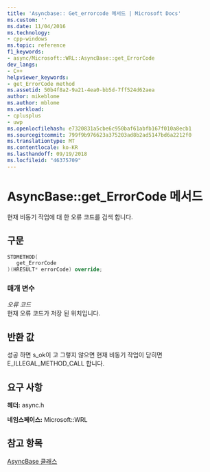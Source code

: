 ```yaml
---
title: 'Asyncbase:: Get_errorcode 메서드 | Microsoft Docs'
ms.custom: ''
ms.date: 11/04/2016
ms.technology:
- cpp-windows
ms.topic: reference
f1_keywords:
- async/Microsoft::WRL::AsyncBase::get_ErrorCode
dev_langs:
- C++
helpviewer_keywords:
- get_ErrorCode method
ms.assetid: 50b4f8a2-9a21-4ea0-bb5d-7ff524d62aea
author: mikeblome
ms.author: mblome
ms.workload:
- cplusplus
- uwp
ms.openlocfilehash: e7320831a5cbe6c950baf61abfb167f010a8ecb1
ms.sourcegitcommit: 799f9b976623a375203ad8b2ad5147bd6a2212f0
ms.translationtype: MT
ms.contentlocale: ko-KR
ms.lasthandoff: 09/19/2018
ms.locfileid: "46375709"
---
```

# <a name="asyncbasegeterrorcode-method"></a>AsyncBase::get_ErrorCode 메서드

현재 비동기 작업에 대 한 오류 코드를 검색 합니다.

## <a name="syntax"></a>구문

```cpp
STDMETHOD(
   get_ErrorCode
)(HRESULT* errorCode) override;
```

### <a name="parameters"></a>매개 변수

*오류 코드*<br/>
현재 오류 코드가 저장 된 위치입니다.

## <a name="return-value"></a>반환 값

성공 하면 s_ok이 고 그렇지 않으면 현재 비동기 작업이 닫히면 E_ILLEGAL_METHOD_CALL 합니다.

## <a name="requirements"></a>요구 사항

**헤더:** async.h

**네임스페이스:** Microsoft::WRL

## <a name="see-also"></a>참고 항목

[AsyncBase 클래스](../windows/asyncbase-class.md)